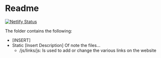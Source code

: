 # Readme

[![Netlify Status](https://api.netlify.com/api/v1/badges/4d265a5b-e6a2-4f59-9181-02973c777c00/deploy-status)](https://app.netlify.com/sites/ids2022/deploys)

The folder contains the following:
- [INSERT]
- Static
  [Insert Description]
  Of note the files...
  - /js/links/js: Is used to add or change the various links on the website
